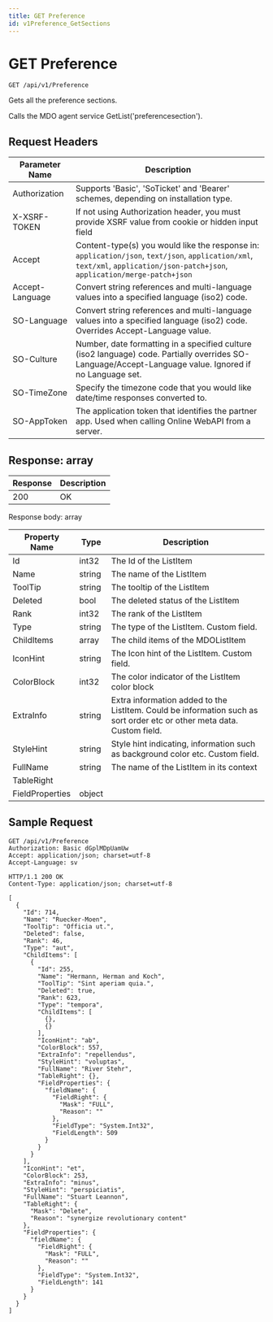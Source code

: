 ```yaml
---
title: GET Preference
id: v1Preference_GetSections
---
```


# GET Preference

```http
GET /api/v1/Preference
```

Gets all the preference sections.

Calls the MDO agent service GetList('preferencesection').






## Request Headers

| Parameter Name | Description |
|----------------|-------------|
| Authorization  | Supports 'Basic', 'SoTicket' and 'Bearer' schemes, depending on installation type. |
| X-XSRF-TOKEN   | If not using Authorization header, you must provide XSRF value from cookie or hidden input field |
| Accept         | Content-type(s) you would like the response in: `application/json`, `text/json`, `application/xml`, `text/xml`, `application/json-patch+json`, `application/merge-patch+json` |
| Accept-Language | Convert string references and multi-language values into a specified language (iso2) code. |
| SO-Language | Convert string references and multi-language values into a specified language (iso2) code. Overrides Accept-Language value. |
| SO-Culture | Number, date formatting in a specified culture (iso2 language) code. Partially overrides SO-Language/Accept-Language value. Ignored if no Language set. |
| SO-TimeZone | Specify the timezone code that you would like date/time responses converted to. |
| SO-AppToken | The application token that identifies the partner app. Used when calling Online WebAPI from a server. |


## Response: array



| Response | Description |
|----------------|-------------|
| 200 | OK |

Response body: array

| Property Name | Type |  Description |
|----------------|------|--------------|
| Id | int32 | The Id of the ListItem |
| Name | string | The name of the ListItem |
| ToolTip | string | The tooltip of the ListItem |
| Deleted | bool | The deleted status of the ListItem |
| Rank | int32 | The rank of the ListItem |
| Type | string | The type of the ListItem. Custom field. |
| ChildItems | array | The child items of the MDOListItem |
| IconHint | string | The Icon hint of the ListItem. Custom field. |
| ColorBlock | int32 | The color indicator of the ListItem color block |
| ExtraInfo | string | Extra information added to the ListItem. Could be information such as sort order etc or other meta data. Custom field. |
| StyleHint | string | Style hint indicating, information such as background color etc. Custom field. |
| FullName | string | The name of the ListItem in its context |
| TableRight |  |  |
| FieldProperties | object |  |

## Sample Request

```http!
GET /api/v1/Preference
Authorization: Basic dGplMDpUamUw
Accept: application/json; charset=utf-8
Accept-Language: sv
```

```http_
HTTP/1.1 200 OK
Content-Type: application/json; charset=utf-8

[
  {
    "Id": 714,
    "Name": "Ruecker-Moen",
    "ToolTip": "Officia ut.",
    "Deleted": false,
    "Rank": 46,
    "Type": "aut",
    "ChildItems": [
      {
        "Id": 255,
        "Name": "Hermann, Herman and Koch",
        "ToolTip": "Sint aperiam quia.",
        "Deleted": true,
        "Rank": 623,
        "Type": "tempora",
        "ChildItems": [
          {},
          {}
        ],
        "IconHint": "ab",
        "ColorBlock": 557,
        "ExtraInfo": "repellendus",
        "StyleHint": "voluptas",
        "FullName": "River Stehr",
        "TableRight": {},
        "FieldProperties": {
          "fieldName": {
            "FieldRight": {
              "Mask": "FULL",
              "Reason": ""
            },
            "FieldType": "System.Int32",
            "FieldLength": 509
          }
        }
      }
    ],
    "IconHint": "et",
    "ColorBlock": 253,
    "ExtraInfo": "minus",
    "StyleHint": "perspiciatis",
    "FullName": "Stuart Leannon",
    "TableRight": {
      "Mask": "Delete",
      "Reason": "synergize revolutionary content"
    },
    "FieldProperties": {
      "fieldName": {
        "FieldRight": {
          "Mask": "FULL",
          "Reason": ""
        },
        "FieldType": "System.Int32",
        "FieldLength": 141
      }
    }
  }
]
```
